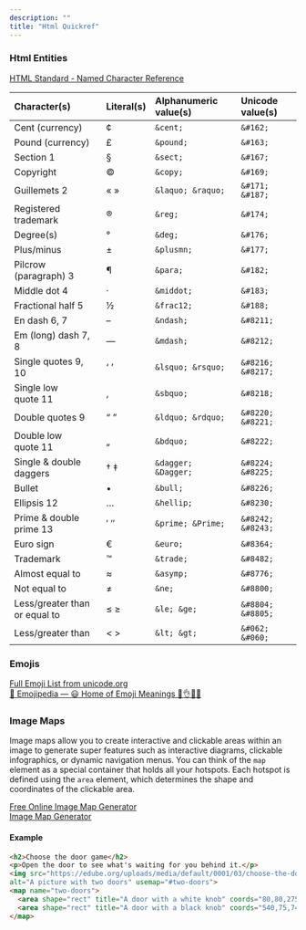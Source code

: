 ```yaml
---
description: ""
title: "Html Quickref"
---
```


### Html Entities

[HTML Standard - Named Character Reference](https://html.spec.whatwg.org/multipage/named-characters.html#named-character-references)

| Character(s)                  | Literal(s) | Alphanumeric value(s) | Unicode value(s)  |
| :---------------------------- | :--------- | :-------------------- | :---------------- |
| Cent (currency)               | ¢          | `&cent;`              | `&#162;`          |
| Pound (currency)              | £          | `&pound;`             | `&#163;`          |
| Section 1                     | §          | `&sect;`              | `&#167;`          |
| Copyright                     | ©          | `&copy;`              | `&#169;`          |
| Guillemets 2                  | « »        | `&laquo; &raquo;`     | `&#171; &#187;`   |
| Registered trademark          | ®          | `&reg;`               | `&#174;`          |
| Degree(s)                     | °          | `&deg;`               | `&#176;`          |
| Plus/minus                    | ±          | `&plusmn;`            | `&#177;`          |
| Pilcrow (paragraph) 3         | ¶          | `&para;`              | `&#182;`          |
| Middle dot 4                  | ·          | `&middot;`            | `&#183;`          |
| Fractional half 5             | ½          | `&frac12;`            | `&#188;`          |
| En dash 6, 7                  | –          | `&ndash;`             | `&#8211;`         |
| Em (long) dash 7, 8           | —          | `&mdash;`             | `&#8212;`         |
| Single quotes 9, 10           | ‘ ’        | `&lsquo; &rsquo;`     | `&#8216; &#8217;` |
| Single low quote 11           | ‚          | `&sbquo;`             | `&#8218;`         |
| Double quotes 9               | “ ”        | `&ldquo; &rdquo;`     | `&#8220; &#8221;` |
| Double low quote 11           | „          | `&bdquo;`             | `&#8222;`         |
| Single & double daggers       | † ‡        | `&dagger; &Dagger;`   | `&#8224; &#8225;` |
| Bullet                        | •          | `&bull;`              | `&#8226;`         |
| Ellipsis 12                   | …          | `&hellip;`            | `&#8230;`         |
| Prime & double prime 13       | ′ ″        | `&prime; &Prime;`     | `&#8242; &#8243;` |
| Euro sign                     | €          | `&euro;`              | `&#8364;`         |
| Trademark                     | ™          | `&trade;`             | `&#8482;`         |
| Almost equal to               | ≈          | `&asymp;`             | `&#8776;`         |
| Not equal to                  | ≠          | `&ne;`                | `&#8800;`         |
| Less/greater than or equal to | ≤ ≥        | `&le; &ge;`           | `&#8804; &#8805;` |
| Less/greater than             | < >        | `&lt; &gt;`           | `&#062; &#060;`   |

### Emojis

[Full Emoji List from unicode.org](https://unicode.org/emoji/charts/full-emoji-list.html.)  
[📙 Emojipedia — 😃 Home of Emoji Meanings 💁👌🎍😍](https://emojipedia.org/)

### Image Maps

Image maps allow you to create interactive and clickable areas within an image to generate super features such as interactive diagrams, clickable infographics, or dynamic navigation menus.
You can think of the `map` element as a special container that holds all your hotspots. Each hotspot is defined using the `area` element, which determines the shape and coordinates of the clickable area.


[Free Online Image Map Generator](https://www.image-map.net/)  
[Image Map Generator](https://www.fla-shop.com/image-map/)
#### Example
```html
<h2>Choose the door game</h2>
<p>Open the door to see what's waiting for you behind it.</p>
<img src="https://edube.org/uploads/media/default/0001/03/choose-the-door.jpg" 
alt="A picture with two doors" usemap="#two-doors">
<map name="two-doors">
  <area shape="rect" title="A door with a white knob" coords="80,80,275,450" href="https://example.com/option1" alt="Open the door to Option 1">
  <area shape="rect" title="A door with a black knob" coords="540,75,745,460" href="https://example.com/option2" alt="Open the door to Option 2">
</map>
```